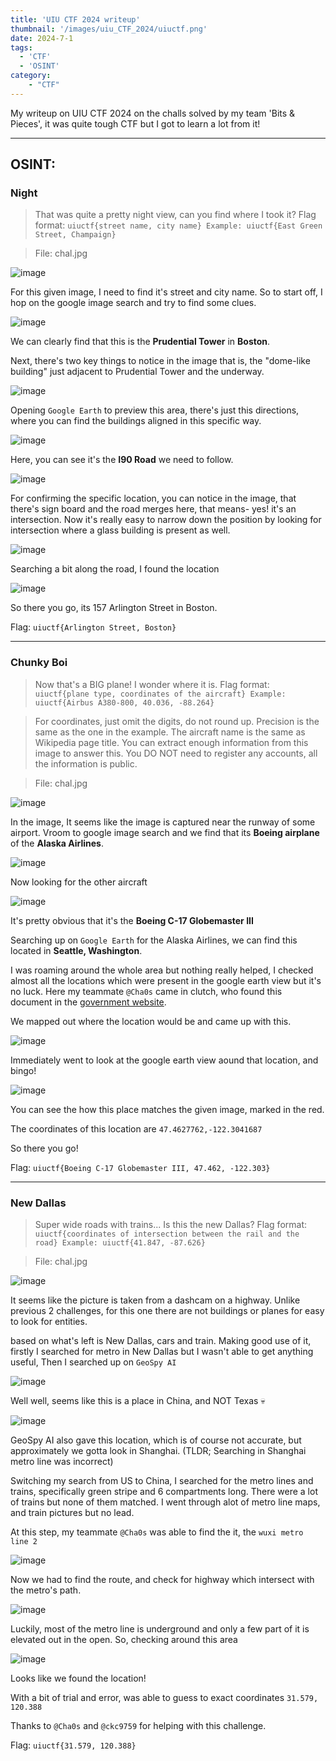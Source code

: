 ```yaml
---
title: 'UIU CTF 2024 writeup'
thumbnail: '/images/uiu_CTF_2024/uiuctf.png'
date: 2024-7-1
tags:
  - 'CTF'
  - 'OSINT'
category:
    - "CTF"
---
```


My writeup on UIU CTF 2024 on the challs solved by my team 'Bits & Pieces', it was quite tough CTF but I got to learn a lot from it!

---

## OSINT:

### Night

> That was quite a pretty night view, can you find where I took it? Flag format: `uiuctf{street name, city name} Example: uiuctf{East Green Street, Champaign}`

> File: chal.jpg

![image](images/uiu_CTF_2024/uiu_night.jpg)

For this given image, I need to find it's street and city name. So to start off, I hop on the google image search and try to find some clues.

![image](images/uiu_CTF_2024/uiu_night1.png)

We can clearly find that this is the **Prudential Tower** in **Boston**.

Next, there's two key things to notice in the image that is, the "dome-like building" just adjacent to Prudential Tower and the underway.

![image](images/uiu_CTF_2024/uiu_night2.png)

Opening `Google Earth` to preview this area, there's just this directions, where you can find the buildings aligned in this specific way.

![image](images/uiu_CTF_2024/uiu_night3.png)

Here, you can see it's the **I90 Road** we need to follow.

![image](images/uiu_CTF_2024/uiu_night4.png)

For confirming the specific location, you can notice in the image, that there's sign board and the road merges here, that means- yes! it's an intersection. Now it's really easy to narrow down the position by looking for intersection where a glass building is present as well.

![image](images/uiu_CTF_2024/uiu_night5.png)

Searching a bit along the road, I found the location

![image](images/uiu_CTF_2024/uiuctf_night6.png)

So there you go, its 157 Arlington Street in Boston.

Flag: `uiuctf{Arlington Street, Boston}`

---

### Chunky Boi

> Now that's a BIG plane! I wonder where it is. Flag format: `uiuctf{plane type, coordinates of the aircraft} Example: uiuctf{Airbus A380-800, 40.036, -88.264}`

> For coordinates, just omit the digits, do not round up. Precision is the same as the one in the example. The aircraft name is the same as Wikipedia page title. You can extract enough information from this image to answer this. You DO NOT need to register any accounts, all the information is public.

> File: chal.jpg

![image](images/uiu_CTF_2024/chunkyboi.jpg)

In the image, It seems like the image is captured near the runway of some airport. Vroom to google image search and we find that its **Boeing airplane** of the **Alaska Airlines**.

![image](images/uiu_CTF_2024/uiu_chunkyboi1.png)

Now looking for the other aircraft

![image](images/uiu_CTF_2024/uiu_chunkyboi2.png)

It's pretty obvious that it's the **Boeing C-17 Globemaster III** <br>

Searching up on `Google Earth` for the Alaska Airlines, we can find this located in **Seattle, Washington**.

I was roaming around the whole area but nothing really helped, I checked almost all the locations which were present in the google earth view but it's no luck. Here my teammate `@Cha0s` came in clutch, who found this document in the [government website](https://www.faa.gov/air_traffic/flight_info/aeronav/acf/media/Presentations/14-02-RD286_SEA_Airport%20Diagram.pdf).

We mapped out where the location would be and came up with this.

![image](images/uiu_CTF_2024/uiu_chunkyboi3.png)

Immediately went to look at the google earth view aound that location, and bingo!

![image](images/uiu_CTF_2024/uiu_chunkyboi4.png)

You can see the how this place matches the given image, marked in the red.

The coordinates of this location are `47.4627762,-122.3041687`

So there you go!

Flag: `uiuctf{Boeing C-17 Globemaster III, 47.462, -122.303}`

---

### New Dallas

> Super wide roads with trains... Is this the new Dallas? Flag format: `uiuctf{coordinates of intersection between the rail and the road} Example: uiuctf{41.847, -87.626}`

> File: chal.jpg

![image](images/uiu_CTF_2024/uiu_newdallas.jpg)

It seems like the picture is taken from a dashcam on a highway. Unlike previous 2 challenges, for this one there are not buildings or planes for easy to look for entities.

based on what's left is New Dallas, cars and train. Making good use of it, firstly I searched for metro in New Dallas but I wasn't able to get anything useful, Then I searched up on `GeoSpy AI`

![image](images/uiu_CTF_2024/uiu_newdallas1.png)

Well well, seems like this is a place in China, and NOT Texas 💀

![image](images/uiu_CTF_2024/uiu_newdallas2.png)

GeoSpy AI also gave this location, which is of course not accurate, but approximately we gotta look in Shanghai. (TLDR; Searching in Shanghai metro line was incorrect)

Switching my search from US to China, I searched for the metro lines and trains, specifically green stripe and 6 compartments long. There were a lot of trains but none of them matched. I went through alot of metro line maps, and train pictures but no lead.

At this step, my teammate `@Cha0s` was able to find the it, the `wuxi metro line 2`

![image](images/uiu_CTF_2024/uiu_newdallas3.png)

Now we had to find the route, and check for highway which intersect with the metro's path.

![image](images/uiu_CTF_2024/uiu_newdallas4.png)

Luckily, most of the metro line is underground and only a few part of it is elevated out in the open. So, checking around this area

![image](images/uiu_CTF_2024/uiu_newdallas5.png)

Looks like we found the location!

With a bit of trial and error, was able to guess to exact coordinates `31.579, 120.388`

Thanks to `@Cha0s` and `@ckc9759` for helping with this challenge.

Flag: `uiuctf{31.579, 120.388}`
